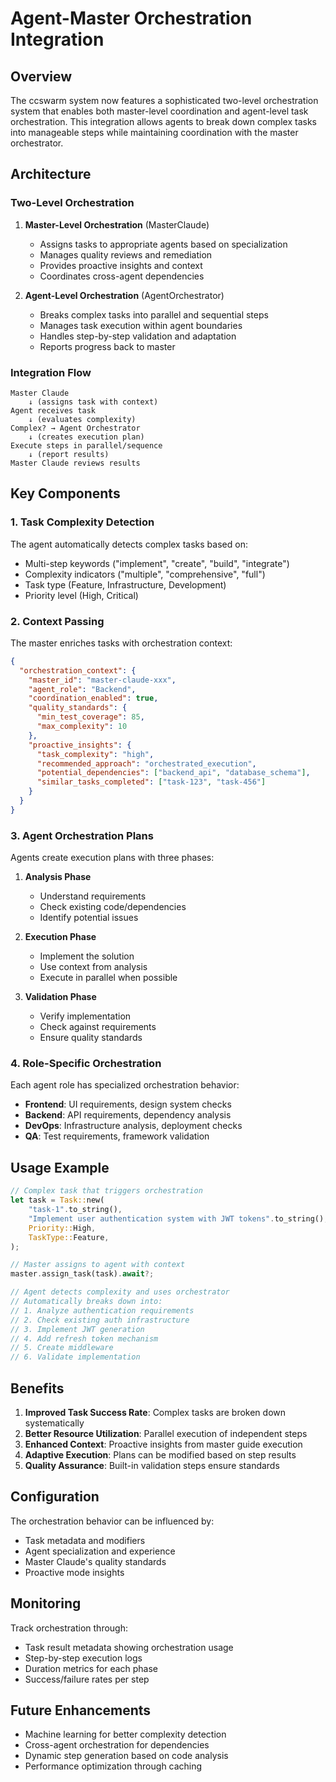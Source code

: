# Agent-Master Orchestration Integration

## Overview

The ccswarm system now features a sophisticated two-level orchestration system that enables both master-level coordination and agent-level task orchestration. This integration allows agents to break down complex tasks into manageable steps while maintaining coordination with the master orchestrator.

## Architecture

### Two-Level Orchestration

1. **Master-Level Orchestration** (MasterClaude)
   - Assigns tasks to appropriate agents based on specialization
   - Manages quality reviews and remediation
   - Provides proactive insights and context
   - Coordinates cross-agent dependencies

2. **Agent-Level Orchestration** (AgentOrchestrator)
   - Breaks complex tasks into parallel and sequential steps
   - Manages task execution within agent boundaries
   - Handles step-by-step validation and adaptation
   - Reports progress back to master

### Integration Flow

```
Master Claude
    ↓ (assigns task with context)
Agent receives task
    ↓ (evaluates complexity)
Complex? → Agent Orchestrator
    ↓ (creates execution plan)
Execute steps in parallel/sequence
    ↓ (report results)
Master Claude reviews results
```

## Key Components

### 1. Task Complexity Detection

The agent automatically detects complex tasks based on:
- Multi-step keywords ("implement", "create", "build", "integrate")
- Complexity indicators ("multiple", "comprehensive", "full")
- Task type (Feature, Infrastructure, Development)
- Priority level (High, Critical)

### 2. Context Passing

The master enriches tasks with orchestration context:
```json
{
  "orchestration_context": {
    "master_id": "master-claude-xxx",
    "agent_role": "Backend",
    "coordination_enabled": true,
    "quality_standards": {
      "min_test_coverage": 85,
      "max_complexity": 10
    },
    "proactive_insights": {
      "task_complexity": "high",
      "recommended_approach": "orchestrated_execution",
      "potential_dependencies": ["backend_api", "database_schema"],
      "similar_tasks_completed": ["task-123", "task-456"]
    }
  }
}
```

### 3. Agent Orchestration Plans

Agents create execution plans with three phases:

1. **Analysis Phase**
   - Understand requirements
   - Check existing code/dependencies
   - Identify potential issues

2. **Execution Phase**
   - Implement the solution
   - Use context from analysis
   - Execute in parallel when possible

3. **Validation Phase**
   - Verify implementation
   - Check against requirements
   - Ensure quality standards

### 4. Role-Specific Orchestration

Each agent role has specialized orchestration behavior:

- **Frontend**: UI requirements, design system checks
- **Backend**: API requirements, dependency analysis
- **DevOps**: Infrastructure analysis, deployment checks
- **QA**: Test requirements, framework validation

## Usage Example

```rust
// Complex task that triggers orchestration
let task = Task::new(
    "task-1".to_string(),
    "Implement user authentication system with JWT tokens".to_string(),
    Priority::High,
    TaskType::Feature,
);

// Master assigns to agent with context
master.assign_task(task).await?;

// Agent detects complexity and uses orchestrator
// Automatically breaks down into:
// 1. Analyze authentication requirements
// 2. Check existing auth infrastructure
// 3. Implement JWT generation
// 4. Add refresh token mechanism
// 5. Create middleware
// 6. Validate implementation
```

## Benefits

1. **Improved Task Success Rate**: Complex tasks are broken down systematically
2. **Better Resource Utilization**: Parallel execution of independent steps
3. **Enhanced Context**: Proactive insights from master guide execution
4. **Adaptive Execution**: Plans can be modified based on step results
5. **Quality Assurance**: Built-in validation steps ensure standards

## Configuration

The orchestration behavior can be influenced by:

- Task metadata and modifiers
- Agent specialization and experience
- Master Claude's quality standards
- Proactive mode insights

## Monitoring

Track orchestration through:
- Task result metadata showing orchestration usage
- Step-by-step execution logs
- Duration metrics for each phase
- Success/failure rates per step

## Future Enhancements

- Machine learning for better complexity detection
- Cross-agent orchestration for dependencies
- Dynamic step generation based on code analysis
- Performance optimization through caching